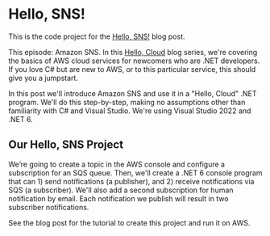 # Hello, SNS!

This is the code project for the [Hello, SNS!](https://davidpallmann.hashnode.dev/hello-sns) blog post. 

This episode: Amazon SNS. In this [Hello, Cloud](https://davidpallmann.hashnode.dev/series/hello-cloud) blog series, we're covering the basics of AWS cloud services for newcomers who are .NET developers. If you love C# but are new to AWS, or to this particular service, this should give you a jumpstart.

In this post we'll introduce Amazon SNS and use it in a "Hello, Cloud" .NET program. We'll do this step-by-step, making no assumptions other than familiarity with C# and Visual Studio. We're using Visual Studio 2022 and .NET 6.

## Our Hello, SNS Project

We’re going to create a topic in the AWS console and configure a subscription for an SQS queue. Then, we'll create a .NET 6 console program that can 1) send notifications (a publisher), and 2) receive notifications via SQS (a subscriber). We'll also add a second subscription for human notification by email. Each notification we publish will result in two subscriber notifications.

See the blog post for the tutorial to create this project and run it on AWS.

